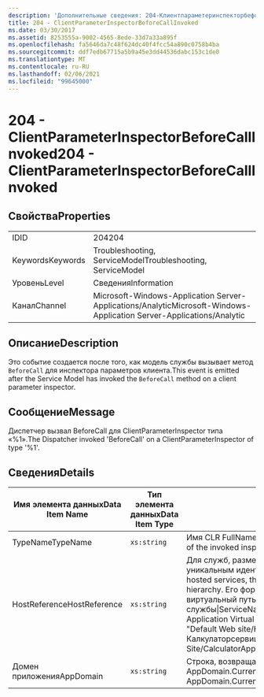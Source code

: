 ```yaml
---
description: 'Дополнительные сведения: 204-Клиентпараметеринспекторбефорекаллинвокед'
title: 204 - ClientParameterInspectorBeforeCallInvoked
ms.date: 03/30/2017
ms.assetid: 8253555a-9002-4565-8ede-33d7a33a895f
ms.openlocfilehash: fa5646da7c48f624dc40f4fcc54a890c0758b4ba
ms.sourcegitcommit: ddf7edb67715a5b9a45e3dd44536dabc153c1de0
ms.translationtype: MT
ms.contentlocale: ru-RU
ms.lasthandoff: 02/06/2021
ms.locfileid: "99645000"
---
```

# <a name="204---clientparameterinspectorbeforecallinvoked"></a><span data-ttu-id="4e9e1-103">204 - ClientParameterInspectorBeforeCallInvoked</span><span class="sxs-lookup"><span data-stu-id="4e9e1-103">204 - ClientParameterInspectorBeforeCallInvoked</span></span>

## <a name="properties"></a><span data-ttu-id="4e9e1-104">Свойства</span><span class="sxs-lookup"><span data-stu-id="4e9e1-104">Properties</span></span>  
  
|||  
|-|-|  
|<span data-ttu-id="4e9e1-105">ID</span><span class="sxs-lookup"><span data-stu-id="4e9e1-105">ID</span></span>|<span data-ttu-id="4e9e1-106">204</span><span class="sxs-lookup"><span data-stu-id="4e9e1-106">204</span></span>|  
|<span data-ttu-id="4e9e1-107">Keywords</span><span class="sxs-lookup"><span data-stu-id="4e9e1-107">Keywords</span></span>|<span data-ttu-id="4e9e1-108">Troubleshooting, ServiceModel</span><span class="sxs-lookup"><span data-stu-id="4e9e1-108">Troubleshooting, ServiceModel</span></span>|  
|<span data-ttu-id="4e9e1-109">Уровень</span><span class="sxs-lookup"><span data-stu-id="4e9e1-109">Level</span></span>|<span data-ttu-id="4e9e1-110">Сведения</span><span class="sxs-lookup"><span data-stu-id="4e9e1-110">Information</span></span>|  
|<span data-ttu-id="4e9e1-111">Канал</span><span class="sxs-lookup"><span data-stu-id="4e9e1-111">Channel</span></span>|<span data-ttu-id="4e9e1-112">Microsoft-Windows-Application Server-Applications/Analytic</span><span class="sxs-lookup"><span data-stu-id="4e9e1-112">Microsoft-Windows-Application Server-Applications/Analytic</span></span>|  
  
## <a name="description"></a><span data-ttu-id="4e9e1-113">Описание</span><span class="sxs-lookup"><span data-stu-id="4e9e1-113">Description</span></span>  

 <span data-ttu-id="4e9e1-114">Это событие создается после того, как модель службы вызывает метод `BeforeCall` для инспектора параметров клиента.</span><span class="sxs-lookup"><span data-stu-id="4e9e1-114">This event is emitted after the Service Model has invoked the `BeforeCall` method on a client parameter inspector.</span></span>  
  
## <a name="message"></a><span data-ttu-id="4e9e1-115">Сообщение</span><span class="sxs-lookup"><span data-stu-id="4e9e1-115">Message</span></span>  

 <span data-ttu-id="4e9e1-116">Диспетчер вызвал BeforeCall для ClientParameterInspector типа «%1».</span><span class="sxs-lookup"><span data-stu-id="4e9e1-116">The Dispatcher invoked 'BeforeCall' on a ClientParameterInspector of type '%1'.</span></span>  
  
## <a name="details"></a><span data-ttu-id="4e9e1-117">Сведения</span><span class="sxs-lookup"><span data-stu-id="4e9e1-117">Details</span></span>  
  
|<span data-ttu-id="4e9e1-118">Имя элемента данных</span><span class="sxs-lookup"><span data-stu-id="4e9e1-118">Data Item Name</span></span>|<span data-ttu-id="4e9e1-119">Тип элемента данных</span><span class="sxs-lookup"><span data-stu-id="4e9e1-119">Data Item Type</span></span>|<span data-ttu-id="4e9e1-120">Описание</span><span class="sxs-lookup"><span data-stu-id="4e9e1-120">Description</span></span>|  
|--------------------|--------------------|-----------------|  
|<span data-ttu-id="4e9e1-121">TypeName</span><span class="sxs-lookup"><span data-stu-id="4e9e1-121">TypeName</span></span>|`xs:string`|<span data-ttu-id="4e9e1-122">Имя CLR FullName типа вызванного инспектора.</span><span class="sxs-lookup"><span data-stu-id="4e9e1-122">The CLR FullName of the invoked inspector's type.</span></span>|  
|<span data-ttu-id="4e9e1-123">HostReference</span><span class="sxs-lookup"><span data-stu-id="4e9e1-123">HostReference</span></span>|`xs:string`|<span data-ttu-id="4e9e1-124">Для служб, размещенных на веб-узле, это поле является уникальным идентификатором службы в веб-иерархии.</span><span class="sxs-lookup"><span data-stu-id="4e9e1-124">For Web-hosted services, this field uniquely identifies the service in the Web hierarchy.</span></span> <span data-ttu-id="4e9e1-125">Его формат определяется как "имя веб-сайта виртуальный путь к приложению&#124;виртуальный путь службы&#124;ServiceName".</span><span class="sxs-lookup"><span data-stu-id="4e9e1-125">Its format is defined as 'Web Site Name Application Virtual Path&#124;Service Virtual Path&#124;ServiceName'.</span></span> <span data-ttu-id="4e9e1-126">Пример: "Default Web site/Калкулатораппликатион&#124;/Калкулаторсервице.СВК&#124;CalculatorService".</span><span class="sxs-lookup"><span data-stu-id="4e9e1-126">Example: 'Default Web Site/CalculatorApplication&#124;/CalculatorService.svc&#124;CalculatorService'.</span></span>|  
|<span data-ttu-id="4e9e1-127">Домен приложения</span><span class="sxs-lookup"><span data-stu-id="4e9e1-127">AppDomain</span></span>|`xs:string`|<span data-ttu-id="4e9e1-128">Строка, возвращаемая AppDomain.CurrentDomain.FriendlyName.</span><span class="sxs-lookup"><span data-stu-id="4e9e1-128">The string returned by AppDomain.CurrentDomain.FriendlyName.</span></span>|
